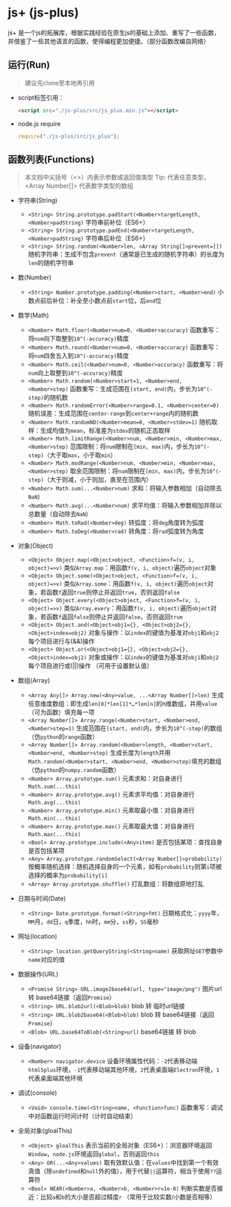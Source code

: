 # js+ (js-plus)

js+ 是一个js的拓展库，根据实践经验在原生js的基础上添加、重写了一些函数，并借鉴了一些其他语言的函数，使得编程更加便捷。（部分函数改编自网络）

## 运行(Run)

> 建议先clone至本地再引用

+ script标签引用：
    ```html
    <script src="./js-plus/src/js_plus.min.js"></script>
    ```
+ node.js require
    ```javascript
    require("./js-plus/src/js_plus");
    ```

## 函数列表(Functions)

> 本文档中尖括号（<>）内表示参数或返回值类型
> Tip: <Any> 代表任意类型，<Array Number[]> 代表数字类型的数组

+ 字符串(String)
    + `<String> String.prototype.padStart(<Number>targetLength, <Number>padString)`
        字符串前补位（ES6+）
    + `<String> String.prototype.padEnd(<Number>targetLength, <Number>padString)`
        字符串后补位（ES6+）
    + `<String> String.random(<Number>len, <Array String[]>prevent=[])`
        随机字符串：生成不包含`prevent`（通常是已生成的随机字符串）的长度为`len`的随机字符串

+ 数(Number)
    + `<String> Number.prototype.padding(<Number>start, <Number>end)`
        小数点前后补位：补全至小数点前`start`位，后`end`位

+ 数学(Math)
    + `<Number> Math.floor(<Number>num=0, <Number>accuracy)`
        函数重写：将`num`向下取整到`10^(-accuracy)`精度
    + `<Number> Math.round(<Number>num=0, <Number>accuracy)`
        函数重写：将`num`四舍五入到`10^(-accuracy)`精度
    + `<Number> Math.ceil(<Number>num=0, <Number>accuracy)`
        函数重写：将`num`向上取整到`10^(-accuracy)`精度
    + `<Number> Math.random(<Number>start=1, <Number>end, <Number>step)`
        函数重写：生成范围在`[start, end)`内，步长为`10^(-step)`的随机数
    + `<Number> Math.randomError(<Number>range=0.1, <Number>center=0)`
        随机误差：生成范围在`center-range`到`center+range`内的随机数
    + `<Number> Math.randomND(<Number>mean=0, <Number>stdev=1)`
        随机取样：生成均值为`mean`，标准差为`stdev`的随机正态取样
    + `<Number> Math.limitRange(<Number>num, <Number>min, <Number>max, <Number>step)`
        范围限制：将`num`限制在`[min, max)`内，步长为`10^(-step)`（大于取`max`，小于取`min`）
    + `<Number> Math.modRange(<Number>num, <Number>min, <Number>max, <Number>step)`
        取余范围限制：将`num`限制在`[min, max)`内，步长为`10^(-step)`（大于则减，小于则加，直至在范围内）
    + `<Number> Math.sum(...<Number>num)`
        求和：将输入参数相加（自动除去`NaN`）
    + `<Number> Math.avg(...<Number>num)`
        求平均值：将输入参数相加并除以总数量（自动除去`NaN`）
    + `<Number> Math.toRad(<Number>deg)`
        转弧度：将`deg`角度转为弧度
    + `<Number> Math.toDeg(<Number>rad)`
        转角度：将`rad`弧度转为角度

+ 对象(Object)
    + `<Object> Object.map(<Object>object, <Function>f=(v, i, object)=>v)`
        类似`Array.map`：用函数`f(v, i, object)`遍历`object`对象
    + `<Object> Object.some(<Object>object, <Function>f=(v, i, object)=>v)`
        类似`Array.some`：用函数`f(v, i, object)`遍历`object`对象，若函数`f`返回`true`则停止并返回`true`，否则返回`false`
    + `<Object> Object.every(<Object>object, <Function>f=(v, i, object)=>v)`
        类似`Array.every`：用函数`f(v, i, object)`遍历`object`对象，若函数`f`返回`false`则停止并返回`false`，否则返回`true`
    + `<Object> Object.and(<Object>obj1={}, <Object>obj2={}, <Object>index=obj2)`
        对象与操作：以`index`的键值为基准对`obj1`和`obj2`每个项目进行与(&&)操作
    + `<Object> Object.or(<Object>obj1={}, <Object>obj2={}, <Object>index=obj2)`
        对象或操作：以`index`的键值为基准对`obj1`和`obj2`每个项目进行或(||)操作 （可用于设置默认值）

+ 数组(Array)
    + `<Array Any[]> Array.new(<Any>value, ...<Array Number[]>len)`
		生成任意维度数组：即生成`len[0]*len[1]*…*len[n]`的n维数组，并用`value`（可为函数）填充每一项
    + `<Array Number[]> Array.range(<Number>start, <Number>end, <Number>step=1)`
        生成范围在`[start, end)`内，步长为`10^(-step)`的数组 （仿`python`的`range`函数）
    + `<Array Number[]> Array.random(<Number>length, <Number>start, <Number>end, <Number>step)`
        生成长度为`length`并用`Math.random(<Number>start, <Number>end, <Number>step)`填充的数组 （仿`python`的`numpy.random`函数）
    + `<Number> Array.prototype.sum()`
        元素求和：对自身进行`Math.sum(...this)`
    + `<Number> Array.prototype.avg()`
        元素求平均值：对自身进行`Math.avg(...this)`
    + `<Number> Array.prototype.min()`
        元素取最小值：对自身进行`Math.min(...this)`
    + `<Number> Array.prototype.max()`
        元素取最大值：对自身进行`Math.max(...this)`
    + `<Bool> Array.prototype.include(<Any>item)`
        是否包括某项：查找自身是否包括某项
    + `<Any> Array.prototype.randomSelect(<Array Number[]>probability)`
        按概率随机选择：随机选择自身的一个元素，如有`probability`则第`i`项被选择的概率为`probability[i]`
    + `<Array> Array.prototype.shuffle()`
        打乱数组：将数组原地打乱

+ 日期与时间(Date)
    + `<String> Date.prototype.format(<String>fmt)`
        日期格式化：`yyyy`年，`MM`月，`dd`日，`q`季度，`hh`时，`mm`分，`ss`秒，`SS`毫秒

+ 网址(location)
    + `<String> location.getQueryString(<String>name)`
        获取网址`GET`参数中`name`对应的值

+ 数据操作(URL)
    + `<Promise String> URL.image2base64(url, type="image/png")`
        图片url 转 base64链接（返回`Promise`）
    + `<String> URL.blob2url(<Blob>blob)`
        blob 转 临时url链接
    + `<String> URL.blob2base64(<Blob>blob)`
        blob 转 base64链接（返回`Promise`）
    + `<Blob> URL.base64ToBlob(<String>url)`
        base64链接 转 blob

+ 设备(navigator)
	+ `<Number> navigator.device`
		设备环境属性代码：`-2`代表移动端`html5plus`环境，`-1`代表移动端其他环境，`2`代表桌面端`Electron`环境，`1`代表桌面端其他环境

+ 调试(console)
	+ `<Void> console.time(<String>name, <Function>func)`
		函数重写：调试中对函数运行时间计时（计时自动结束）

+ 全局对象(gloalThis)
	+ `<Object> gloalThis`
		表示当前的全局对象（ES6+）：浏览器环境返回`Window`，`node.js`环境返回`global`，否则返回`this`
	+ `<Any> OR(...<Any>values)`
		取有效默认值：在`values`中找到第一个有效真值（除`undefined`和`null`外的值），用于代替`||`运算符，相当于使用`??`运算符
	+ `<Bool> NEAR(<Number>a, <Number>b, <Number>r=1e-8)`
		判断实数是否接近：比较`a`和`b`的大小是否超过精度`r` （常用于比较实数/小数是否相等）
